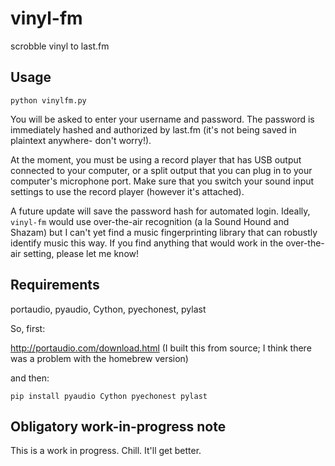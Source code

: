 # vinyl-fm

scrobble vinyl to last.fm

## Usage

`python vinylfm.py`

You will be asked to enter your username and password. The password is immediately hashed and authorized by last.fm (it's not being saved in plaintext anywhere- don't worry!).

At the moment, you must be using a record player that has USB output connected to your computer, or a split output that you can plug in to your computer's microphone port. Make sure that you switch your sound input settings to use the record player (however it's attached).

A future update will save the password hash for automated login. Ideally, `vinyl-fm` would use over-the-air recognition (a la Sound Hound and Shazam) but I can't yet find a music fingerprinting library that can robustly identify music this way. If you find anything that would work in the over-the-air setting, please let me know!

## Requirements
portaudio, pyaudio, Cython, pyechonest, pylast

So, first:

http://portaudio.com/download.html (I built this from source; I think there was a problem with the homebrew version)

and then:

`pip install pyaudio Cython pyechonest pylast`

## Obligatory work-in-progress note

This is a work in progress. Chill. It'll get better.
